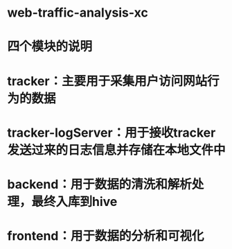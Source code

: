 # web-traffic-analysis-xc

# 四个模块的说明

# tracker：主要用于采集用户访问网站行为的数据
# tracker-logServer：用于接收tracker发送过来的日志信息并存储在本地文件中
# backend：用于数据的清洗和解析处理，最终入库到hive
# frontend：用于数据的分析和可视化